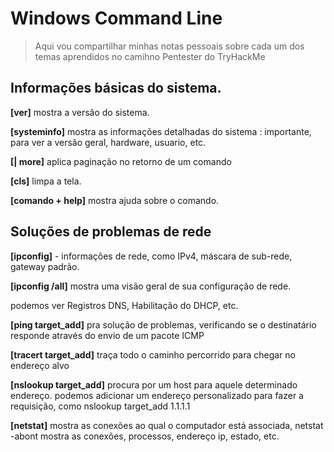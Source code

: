 # Windows Command Line

> Aqui vou compartilhar minhas notas pessoais sobre cada um dos temas aprendidos no camihno Pentester do TryHackMe

## Informações básicas do sistema.

**[ver]** mostra a versão do sistema.

**[systeminfo]** mostra as informações detalhadas do sistema : importante, para ver a versão geral, hardware, usuario, etc.

**[| more]** aplica paginação no retorno de um comando

**[cls]** limpa a tela.

**[comando + help]** mostra ajuda sobre o comando.

## Soluções de problemas de rede

**[ipconfig]** - informações de rede, como IPv4, máscara de sub-rede, gateway padrão.

**[ipconfig /all]** mostra uma visão geral de sua configuração de rede.

podemos ver Registros DNS, Habilitação do DHCP, etc.

**[ping target_add]** pra solução de problemas, verificando se o destinatário responde através do envio de um pacote ICMP

**[tracert target_add]** traça todo o caminho percorrido para chegar no endereço alvo

**[nslookup target_add]** procura por um host para aquele determinado endereço. podemos adicionar um endereço personalizado para fazer a requisição, como nslookup target_add 1.1.1.1

**[netstat]** mostra as conexões ao qual o computador está associada, netstat -abont mostra as conexões, processos, endereço ip, estado, etc.

